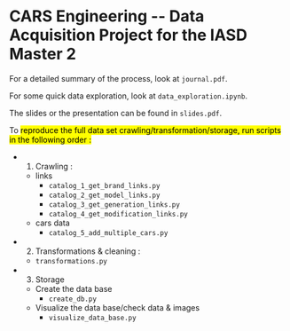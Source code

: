 # CARS Engineering -- Data Acquisition Project for the IASD Master 2

For a detailed summary of the process, look at `journal.pdf`.

For some quick data exploration, look at `data_exploration.ipynb`.

The slides or the presentation can be found in `slides.pdf`.

To <mark>reproduce the full data set crawling/transformation/storage<mark>, run scripts in the following order :

- 1. Crawling :
  - links 
    - `catalog_1_get_brand_links.py`
    - `catalog_2_get_model_links.py`
    - `catalog_3_get_generation_links.py`
    - `catalog_4_get_modification_links.py`
  - cars data
    - `catalog_5_add_multiple_cars.py`
- 2. Transformations & cleaning :
  - `transformations.py`
- 3. Storage
  - Create the data base
    - `create_db.py`
  - Visualize the data base/check data & images
    - `visualize_data_base.py`
